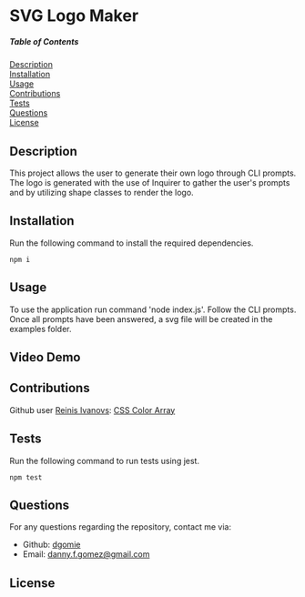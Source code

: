 # SVG Logo Maker
  
  ##### Table of Contents  
  [Description](#description)  
  [Installation](#installation)  
  [Usage](#usage)  
  [Contributions](#contributions)  
  [Tests](#tests)  
  [Questions](#questions)  
  [License](#license)  

  ## Description  
  This project allows the user to generate their own logo through CLI prompts. The logo is generated with the use of Inquirer to gather the user's prompts and by utilizing shape classes to render the logo.

  ## Installation  
  Run the following command to install the required dependencies.
  ```
  npm i 
  ```
  

  ## Usage  
  To use the application run command 'node index.js'. Follow the CLI prompts. Once all prompts have been answered, a svg file will be created in the examples folder.

  ## Video Demo


  ## Contributions  
  Github user [Reinis Ivanovs](https://github.com/slikts): [CSS Color Array](https://gist.github.com/slikts/cfa5bb0ad340b6e01dd711f20a419aec)

  ## Tests  
  Run the following command to run tests using jest.
  ```
  npm test
  ```


  ## Questions
  For any questions regarding the repository, contact me via:
  * Github: [dgomie](https://www.github.com/dgomie)
  * Email: <a href="mailto:danny.f.gomez@gmail.com">danny.f.gomez@gmail.com</a>
  
  ## License
    
   
